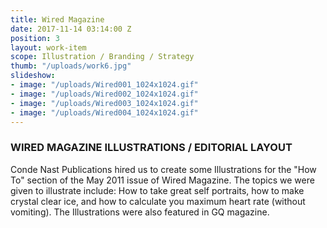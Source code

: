 ```yaml
---
title: Wired Magazine
date: 2017-11-14 03:14:00 Z
position: 3
layout: work-item
scope: Illustration / Branding / Strategy
thumb: "/uploads/work6.jpg"
slideshow:
- image: "/uploads/Wired001_1024x1024.gif"
- image: "/uploads/Wired002_1024x1024.gif"
- image: "/uploads/Wired003_1024x1024.gif"
- image: "/uploads/Wired004_1024x1024.gif"
---
```


### WIRED MAGAZINE ILLUSTRATIONS / EDITORIAL LAYOUT

Conde Nast Publications hired us to create some Illustrations for the "How To" section of the May 2011 issue of Wired Magazine. The topics we were given to illustrate include: How to take great self portraits, how to make crystal clear ice, and how to calculate you maximum heart rate (without vomiting). The Illustrations were also featured in GQ magazine.
